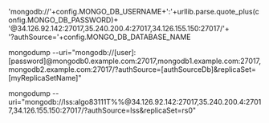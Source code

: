  'mongodb://'+config.MONGO_DB_USERNAME+':'+urllib.parse.quote_plus(config.MONGO_DB_PASSWORD)+\
    '@34.126.92.142:27017,35.240.200.4:27017,34.126.155.150:27017/'+\
    '?authSource='+config.MONGO_DB_DATABASE_NAME


mongodump --uri="mongodb://[user]:[password]@mongodb0.example.com:27017,mongodb1.example.com:27017,mongodb2.example.com:27017/?authSource=[authSourceDb]&replicaSet=[myReplicaSetName]"


mongodump --uri="mongodb://lss:algo83111T%%@34.126.92.142:27017,35.240.200.4:27017,34.126.155.150:27017/?authSource=lss&replicaSet=rs0"